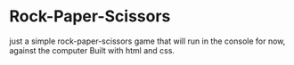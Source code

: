 # Rock-Paper-Scissors
just a simple rock-paper-scissors game that will run in the console for now, against the computer
Built with html and css.
